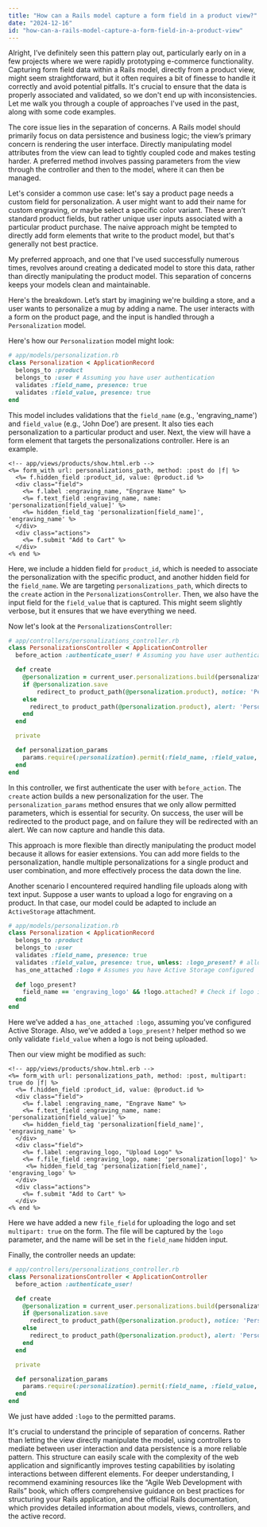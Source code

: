 ```yaml
---
title: "How can a Rails model capture a form field in a product view?"
date: "2024-12-16"
id: "how-can-a-rails-model-capture-a-form-field-in-a-product-view"
---
```


Alright,  I’ve definitely seen this pattern play out, particularly early on in a few projects where we were rapidly prototyping e-commerce functionality. Capturing form field data within a Rails model, directly from a product view, might seem straightforward, but it often requires a bit of finesse to handle it correctly and avoid potential pitfalls. It's crucial to ensure that the data is properly associated and validated, so we don't end up with inconsistencies. Let me walk you through a couple of approaches I've used in the past, along with some code examples.

The core issue lies in the separation of concerns. A Rails model should primarily focus on data persistence and business logic; the view’s primary concern is rendering the user interface. Directly manipulating model attributes from the view can lead to tightly coupled code and makes testing harder. A preferred method involves passing parameters from the view through the controller and then to the model, where it can then be managed.

Let's consider a common use case: let's say a product page needs a custom field for personalization. A user might want to add their name for custom engraving, or maybe select a specific color variant. These aren’t standard product fields, but rather unique user inputs associated with a particular product purchase. The naive approach might be tempted to directly add form elements that write to the product model, but that's generally not best practice.

My preferred approach, and one that I've used successfully numerous times, revolves around creating a dedicated model to store this data, rather than directly manipulating the product model. This separation of concerns keeps your models clean and maintainable.

Here's the breakdown. Let’s start by imagining we're building a store, and a user wants to personalize a mug by adding a name. The user interacts with a form on the product page, and the input is handled through a `Personalization` model.

Here's how our `Personalization` model might look:

```ruby
# app/models/personalization.rb
class Personalization < ApplicationRecord
  belongs_to :product
  belongs_to :user # Assuming you have user authentication
  validates :field_name, presence: true
  validates :field_value, presence: true
end
```

This model includes validations that the `field_name` (e.g., 'engraving_name') and `field_value` (e.g., ‘John Doe’) are present. It also ties each personalization to a particular product and user. Next, the view will have a form element that targets the personalizations controller. Here is an example.

```erb
<!-- app/views/products/show.html.erb -->
<%= form_with url: personalizations_path, method: :post do |f| %>
  <%= f.hidden_field :product_id, value: @product.id %>
  <div class="field">
    <%= f.label :engraving_name, "Engrave Name" %>
    <%= f.text_field :engraving_name, name: 'personalization[field_value]' %>
    <%= hidden_field_tag 'personalization[field_name]', 'engraving_name' %>
  </div>
  <div class="actions">
    <%= f.submit "Add to Cart" %>
  </div>
<% end %>
```

Here, we include a hidden field for `product_id`, which is needed to associate the personalization with the specific product, and another hidden field for the `field_name`. We are targeting `personalizations_path`, which directs to the `create` action in the `PersonalizationsController`. Then, we also have the input field for the `field_value` that is captured. This might seem slightly verbose, but it ensures that we have everything we need.

Now let's look at the `PersonalizationsController`:

```ruby
# app/controllers/personalizations_controller.rb
class PersonalizationsController < ApplicationController
  before_action :authenticate_user! # Assuming you have user authentication

  def create
    @personalization = current_user.personalizations.build(personalization_params)
    if @personalization.save
        redirect_to product_path(@personalization.product), notice: 'Personalization added.'
    else
      redirect_to product_path(@personalization.product), alert: 'Personalization could not be added.'
    end
  end

  private

  def personalization_params
    params.require(:personalization).permit(:field_name, :field_value, :product_id)
  end
end
```

In this controller, we first authenticate the user with `before_action`. The `create` action builds a new personalization for the user. The `personalization_params` method ensures that we only allow permitted parameters, which is essential for security. On success, the user will be redirected to the product page, and on failure they will be redirected with an alert. We can now capture and handle this data.

This approach is more flexible than directly manipulating the product model because it allows for easier extensions. You can add more fields to the personalization, handle multiple personalizations for a single product and user combination, and more effectively process the data down the line.

Another scenario I encountered required handling file uploads along with text input. Suppose a user wants to upload a logo for engraving on a product. In that case, our model could be adapted to include an `ActiveStorage` attachment.

```ruby
# app/models/personalization.rb
class Personalization < ApplicationRecord
  belongs_to :product
  belongs_to :user
  validates :field_name, presence: true
  validates :field_value, presence: true, unless: :logo_present? # allow value to be empty for logo uploads
  has_one_attached :logo # Assumes you have Active Storage configured
  
  def logo_present?
    field_name == 'engraving_logo' && !logo.attached? # Check if logo is intended, and it’s attached
  end
end
```

Here we’ve added a `has_one_attached :logo`, assuming you’ve configured Active Storage. Also, we’ve added a `logo_present?` helper method so we only validate `field_value` when a logo is not being uploaded.

Then our view might be modified as such:

```erb
<!-- app/views/products/show.html.erb -->
<%= form_with url: personalizations_path, method: :post, multipart: true do |f| %>
  <%= f.hidden_field :product_id, value: @product.id %>
  <div class="field">
    <%= f.label :engraving_name, "Engrave Name" %>
    <%= f.text_field :engraving_name, name: 'personalization[field_value]' %>
    <%= hidden_field_tag 'personalization[field_name]', 'engraving_name' %>
  </div>
  <div class="field">
    <%= f.label :engraving_logo, "Upload Logo" %>
    <%= f.file_field :engraving_logo, name: 'personalization[logo]' %>
     <%= hidden_field_tag 'personalization[field_name]', 'engraving_logo' %>
  </div>
  <div class="actions">
    <%= f.submit "Add to Cart" %>
  </div>
<% end %>
```

Here we have added a new `file_field` for uploading the logo and set `multipart: true` on the form. The file will be captured by the `logo` parameter, and the name will be set in the `field_name` hidden input.

Finally, the controller needs an update:

```ruby
# app/controllers/personalizations_controller.rb
class PersonalizationsController < ApplicationController
  before_action :authenticate_user!

  def create
    @personalization = current_user.personalizations.build(personalization_params)
    if @personalization.save
      redirect_to product_path(@personalization.product), notice: 'Personalization added.'
    else
      redirect_to product_path(@personalization.product), alert: 'Personalization could not be added.'
    end
  end

  private

  def personalization_params
    params.require(:personalization).permit(:field_name, :field_value, :product_id, :logo)
  end
end
```

We just have added `:logo` to the permitted params.

It's crucial to understand the principle of separation of concerns. Rather than letting the view directly manipulate the model, using controllers to mediate between user interaction and data persistence is a more reliable pattern. This structure can easily scale with the complexity of the web application and significantly improves testing capabilities by isolating interactions between different elements. For deeper understanding, I recommend examining resources like the “Agile Web Development with Rails” book, which offers comprehensive guidance on best practices for structuring your Rails application, and the official Rails documentation, which provides detailed information about models, views, controllers, and the active record.
